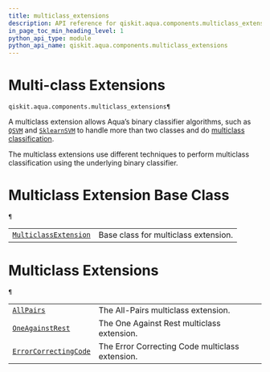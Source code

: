 ```yaml
---
title: multiclass_extensions
description: API reference for qiskit.aqua.components.multiclass_extensions
in_page_toc_min_heading_level: 1
python_api_type: module
python_api_name: qiskit.aqua.components.multiclass_extensions
---
```


<span id="module-qiskit.aqua.components.multiclass_extensions" />

<span id="qiskit-aqua-components-multiclass-extensions" />

<span id="multi-class-extensions-qiskit-aqua-components-multiclass-extensions" />

# Multi-class Extensions

<span id="module-qiskit.aqua.components.multiclass_extensions" />

`qiskit.aqua.components.multiclass_extensions¶`

A multiclass extension allows Aqua’s binary classifier algorithms, such as [`QSVM`](qiskit.aqua.algorithms.QSVM#qiskit.aqua.algorithms.QSVM "qiskit.aqua.algorithms.QSVM") and [`SklearnSVM`](qiskit.aqua.algorithms.SklearnSVM#qiskit.aqua.algorithms.SklearnSVM "qiskit.aqua.algorithms.SklearnSVM") to handle more than two classes and do [multiclass classification](https://en.wikipedia.org/wiki/Multiclass_classification).

The multiclass extensions use different techniques to perform multiclass classification using the underlying binary classifier.

# Multiclass Extension Base Class

<span id="module-qiskit.aqua.components.multiclass_extensions" />

`¶`

|                                                                                                                                                                                                                               |                                      |
| ----------------------------------------------------------------------------------------------------------------------------------------------------------------------------------------------------------------------------- | ------------------------------------ |
| [`MulticlassExtension`](qiskit.aqua.components.multiclass_extensions.MulticlassExtension#qiskit.aqua.components.multiclass_extensions.MulticlassExtension "qiskit.aqua.components.multiclass_extensions.MulticlassExtension") | Base class for multiclass extension. |

# Multiclass Extensions

<span id="module-qiskit.aqua.components.multiclass_extensions" />

`¶`

|                                                                                                                                                                                                                               |                                                 |
| ----------------------------------------------------------------------------------------------------------------------------------------------------------------------------------------------------------------------------- | ----------------------------------------------- |
| [`AllPairs`](qiskit.aqua.components.multiclass_extensions.AllPairs#qiskit.aqua.components.multiclass_extensions.AllPairs "qiskit.aqua.components.multiclass_extensions.AllPairs")                                             | The All-Pairs multiclass extension.             |
| [`OneAgainstRest`](qiskit.aqua.components.multiclass_extensions.OneAgainstRest#qiskit.aqua.components.multiclass_extensions.OneAgainstRest "qiskit.aqua.components.multiclass_extensions.OneAgainstRest")                     | The One Against Rest multiclass extension.      |
| [`ErrorCorrectingCode`](qiskit.aqua.components.multiclass_extensions.ErrorCorrectingCode#qiskit.aqua.components.multiclass_extensions.ErrorCorrectingCode "qiskit.aqua.components.multiclass_extensions.ErrorCorrectingCode") | The Error Correcting Code multiclass extension. |


